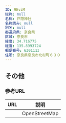 ```yaml
---
ID: 9EviM
総称: null
名称: 戸隠神社
名称読み: null
別名: null
都道府県: 奈良県
区域: 奈良市
緯度: 34.716775
経度: 135.8993724
郵便番号: 6301113
住所: 奈良県奈良市北村町６３０
---
```


## その他

### 参考URL

| URL | 説明          |
| --- | ------------- |
|     | OpenStreetMap |
